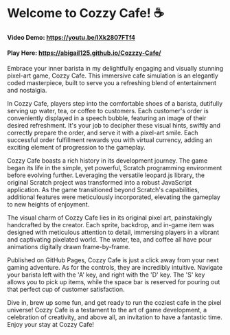 # Welcome to Cozzy Cafe! ☕
#### Video Demo: https://youtu.be/IXk2807FTf4
#### Play Here: https://abigail125.github.io/Cozzzy-Cafe/

Embrace your inner barista in my delightfully engaging and visually stunning pixel-art game, Cozzy Cafe. This immersive cafe simulation is an elegantly coded masterpiece, built to serve you a refreshing blend of entertainment and nostalgia.

In Cozzy Cafe, players step into the comfortable shoes of a barista, dutifully serving up water, tea, or coffee to customers. Each customer's order is conveniently displayed in a speech bubble, featuring an image of their desired refreshment. It's your job to decipher these visual hints, swiftly and correctly prepare the order, and serve it with a pixel-art smile. Each successful order fulfillment rewards you with virtual currency, adding an exciting element of progression to the gameplay.

Cozzy Cafe boasts a rich history in its development journey. The game began its life in the simple, yet powerful, Scratch programming environment before evolving further. Leveraging the versatile leopard.js library, the original Scratch project was transformed into a robust JavaScript application. As the game transitioned beyond Scratch's capabilities, additional features were meticulously incorporated, elevating the gameplay to new heights of enjoyment.

The visual charm of Cozzy Cafe lies in its original pixel art, painstakingly handcrafted by the creator. Each sprite, backdrop, and in-game item was designed with meticulous attention to detail, immersing players in a vibrant and captivating pixelated world. The water, tea, and coffee all have pour animations digitally drawn frame-by-frame.

Published on GitHub Pages, Cozzy Cafe is just a click away from your next gaming adventure. As for the controls, they are incredibly intuitive. Navigate your barista left with the 'A' key, and right with the 'D' key. The 'S' key allows you to pick up items, while the space bar is reserved for pouring out that perfect cup of customer satisfaction.

Dive in, brew up some fun, and get ready to run the coziest cafe in the pixel universe! Cozzy Cafe is a testament to the art of game development, a celebration of creativity, and above all, an invitation to have a fantastic time. Enjoy your stay at Cozzy Cafe!
